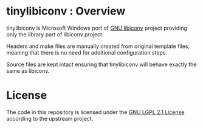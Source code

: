 # tinylibiconv : Overview

tinylibiconv is Microsoft Windows port of [GNU libiconv](https://www.gnu.org/software/libiconv)
project providing only the library part of libiconv project.

Headers and make files are manually created from original template
files, meaning that there is no need for additional configuration steps.

Source files are kept intact ensuring that tinylibiconv will behave
exactly the same as libiconv.

# License

The code in this repository is licensed under the [GNU LGPL 2.1 License](LICENSE.txt)
according to the upstream project.
